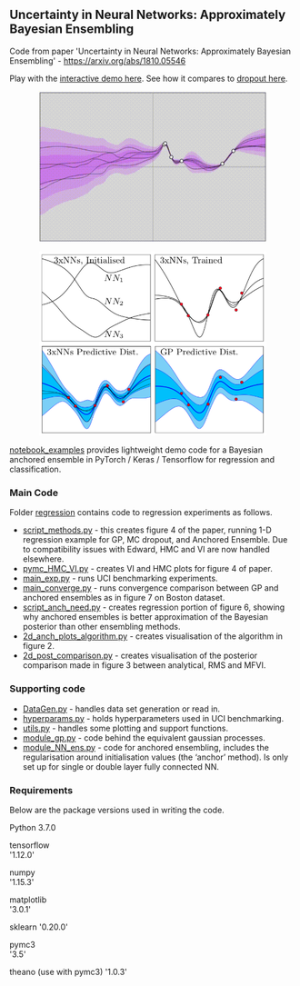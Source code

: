 ## Uncertainty in Neural Networks: Approximately Bayesian Ensembling
Code from paper 'Uncertainty in Neural Networks: Approximately Bayesian Ensembling' - https://arxiv.org/abs/1810.05546

Play with the [interactive demo here](https://teapearce.github.io/portfolio/github_io_1_ens/). See how it compares to [dropout here](https://teapearce.github.io/portfolio/github_io_2_drop/).

<p align="center">
<img width="400" src="html_demos/images/html_demo_rec_02.gif"/img>  
</p>

<p align="center">
<img width="400" src="ensemble_intro.png">
</p>

[notebook_examples](notebook_examples) provides lightweight demo code for a Bayesian anchored ensemble in PyTorch / Keras / Tensorflow for regression and classification.

### Main Code

Folder [regression](regression) contains code to regression experiments as follows.
- [script_methods.py](regression/script_methods.py) - this creates figure 4 of the paper, running 1-D regression example for GP, MC dropout, and Anchored Ensemble. Due to compatibility issues with Edward, HMC and VI are now handled elsewhere. 
- [pymc_HMC_VI.py](regression/pymc_HMC_VI.py) - creates VI and HMC plots for figure 4 of paper.
- [main_exp.py](regression/main_exp.py) - runs UCI benchmarking experiments.
- [main_converge.py](regression/main_converge.py) - runs convergence comparison between GP and anchored ensembles as in figure 7 on Boston dataset.
- [script_anch_need.py](regression/script_anch_need.py) - creates regression portion of figure 6, showing why anchored ensembles is better approximation of the Bayesian posterior than other ensembling methods.
- [2d_anch_plots_algorithm.py](2d_plots/2d_anch_plots_algorithm.py) - creates visualisation of the algorithm in figure 2.
- [2d_post_comparison.py](2d_plots/2d_post_comparison.py) - creates visualisation of the posterior comparison made in figure 3 between analytical, RMS and MFVI.


### Supporting code
- [DataGen.py](regression/DataGen.py) - handles data set generation or read in.
- [hyperparams.py](regression/hyperparams.py) - holds hyperparameters used in UCI benchmarking.
- [utils.py](regression/utils.py) - handles some plotting and support functions.
- [module_gp.py](regression/module_gp.py) - code behind the equivalent gaussian processes.
- [module_NN_ens.py](regression/module_NN_ens.py) - code for anchored ensembling, includes the regularisation around initialisation values (the ‘anchor’ method). Is only set up for single or double layer fully connected NN.

### Requirements
Below are the package versions used in writing the code. 

Python 3.7.0

tensorflow                                                            
'1.12.0'

numpy                                                              
'1.15.3'

matplotlib                                                      
'3.0.1'

sklearn
'0.20.0'

pymc3                              
'3.5'

theano (use with pymc3)
'1.0.3'
